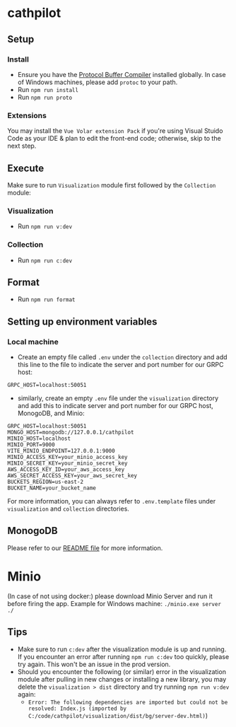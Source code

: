 # cathpilot

## Setup

### Install

- Ensure you have the [Protocol Buffer Compiler](https://grpc.io/docs/protoc-installation/) installed globally. In case of Windows machines, please add `protoc` to your path.
- Run `npm run install`
- Run `npm run proto`

### Extensions

You may install the `Vue Volar extension Pack` if you're using Visual Stuido Code as your IDE & plan to edit the front-end code; otherwise, skip to the next step.

## Execute

Make sure to run `Visualization` module first followed by the `Collection` module:

### Visualization

- Run `npm run v:dev`

### Collection

- Run `npm run c:dev`

## Format

- Run `npm run format`

## Setting up environment variables

### Local machine

- Create an empty file called `.env` under the `collection` directory and add this line to the file to indicate the server and port number for our GRPC host:

```
GRPC_HOST=localhost:50051
```

- similarly, create an empty `.env` file under the `visualization` directory and add this to indicate server and port number for our GRPC host, MonogoDB, and Minio:

```
GRPC_HOST=localhost:50051
MONGO_HOST=mongodb://127.0.0.1/cathpilot
MINIO_HOST=localhost
MINIO_PORT=9000
VITE_MINIO_ENDPOINT=127.0.0.1:9000
MINIO_ACCESS_KEY=your_minio_access_key
MINIO_SECRET_KEY=your_minio_secret_key
AWS_ACCESS_KEY_ID=your_aws_access_key
AWS_SECRET_ACCESS_KEY=your_aws_secret_key
BUCKETS_REGION=us-east-2
BUCKET_NAME=your_bucket_name
```

For more information, you can always refer to `.env.template` files under `visualization` and `collection` directories.

## MonogoDB

Please refer to our [README file](visualization/bg/Data/README.md) for more information.

# Minio

(In case of not using docker:) please download Minio Server and run it before firing the app.
Example for Windows machine: `./minio.exe server ./`

## Tips

- Make sure to run `c:dev` after the visualization module is up and running. If you encounter an error after running `npm run c:dev` too quickly, please try again. This won't be an issue in the prod version.
- Should you encounter the following (or similar) error in the visualization module after pulling in new changes or installing a new library, you may delete the `visualization > dist` directory and try running `npm run v:dev` again:
  - `Error: The following dependencies are imported but could not be resolved: Index.js (imported by C:/code/cathpilot/visualization/dist/bg/server-dev.html)`)
